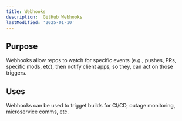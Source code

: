 ```yaml
---
title: Webhooks
description:  GitHub Webhooks
lastModified: '2025-01-10'
---
```


## Purpose

Webhooks allow repos to watch for specific events (e.g., pushes, PRs, specific mods, etc), then notify client apps, so they, can act on those triggers.

## Uses

Webhooks can be used to trigget builds for CI/CD, outage monitoring, microservice comms, etc.
